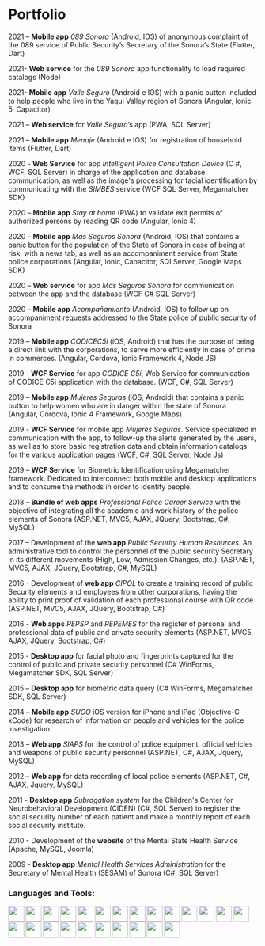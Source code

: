# Portfolio

2021 – **Mobile app** *089 Sonora* (Android, IOS) of anonymous complaint of the 089 service of 
Public Security’s Secretary of the Sonora’s State (Flutter, Dart)

2021- **Web service** for the *089 Sonora* app functionality to load required catalogs (Node)

2021- **Mobile app** *Valle Seguro* (Android e IOS) with a panic button included to help people who live in the Yaqui Valley region of Sonora (Angular, Ionic 5, Capacitor)

2021 – **Web service** for *Valle Seguro*’s app (PWA, SQL Server)

2021 – **Mobile app** *Menaje* (Android e IOS) for registration of household items (Flutter, Dart)

2020 - **Web Service** for app *Intelligent Police Consultation Device* (C #, WCF, SQL Server) in charge of the application and database communication, as well as the image's processing for facial identification by communicating with the *SIMBES* service (WCF SQL Server, Megamatcher SDK)

2020 – **Mobile app** *Stay at home* (PWA) to validate exit permits of authorized persons by reading QR code (Angular, Ionic 4)

2020 – **Mobile app** *Más Seguros Sonora* (Android, IOS) that contains a panic button for the population of the State of Sonora in case of being at risk, with a news tab, as well as an accompaniment service from State police corporations (Angular, ionic, Capacitor, SQLServer, Google Maps SDK)

2020 – **Web service** for app *Más Seguros Sonora* for communication between the app and the database (WCF C# SQL Server)

2020 – **Mobile app** *Acompañamiento* (Android, IOS) to follow up on accompaniment requests addressed to the State police of public security of Sonora

2019 – **Mobile app** *CODICEC5i* (iOS, Android) that has the purpose of being a direct link with the corporations, to serve more efficiently in case of crime in commerces. (Angular, Cordova, Ionic Framework 4, Node JS)

2019 - **WCF Service** for app *CODICE C5i*, Web Service for communication of CODICE C5i application with the database. (WCF, C#, SQL Server)

2019 – **Mobile app** *Mujeres Seguras* (iOS, Android) that contains a panic button to help women who are in danger within the state of Sonora (Angular, Cordova, Ionic 4 Framework, Google Maps)

2019 - **WCF Service** for mobile app *Mujeres Seguras*. Service specialized in communication with the app, to follow-up the alerts generated by the users, as well as to store basic registration data and obtain information catalogs for the various application pages (WCF, C#, SQL Server, Node Js)

2019 – **WCF Service** for Biometric Identification using Megamatcher framework. Dedicated to interconnect both mobile and desktop applications and to consume the methods in order to identify people.

2018 – **Bundle of web apps** *Professional Police Career Service* with the objective of integrating all the academic and work history of the police elements of Sonora (ASP.NET, MVC5, AJAX, JQuery, Bootstrap, C#, MySQL)

2017 – Development of the **web app** *Public Security Human Resources*. An administrative tool to control the personnel of the public security Secretary in its different movements (High, Low, Admission Changes, etc.). (ASP.NET, MVC5, AJAX, JQuery, Bootstrap, C#, MySQL)

2016 - Development of **web app** *CIPOL* to create a training record of public Security elements and employees from other corporations, having the ability to print proof of validation of each professional course with QR code (ASP.NET, MVC5, AJAX, JQuery, Bootstrap, C#)

2016 - **Web apps** *REPSP* and *REPEMES* for the register of personal and professional data of public and private security elements (ASP.NET, MVC5, AJAX, JQuery, Bootstrap, C#)

2015 - **Desktop app** for facial photo and fingerprints captured for the control of public and private security personnel (C# WinForms, Megamatcher SDK, SQL Server)

2015 – **Desktop app** for biometric data query (C# WinForms, Megamatcher SDK, SQL Server)

2014 – **Mobile app** *SUCO* iOS version for iPhone and iPad (Objective-C xCode) for research of information on people and vehicles for the police investigation.

2013 – **Web app** *SIAPS* for the control of police equipment, official vehicles and weapons of public security personnel (ASP.NET, C#, AJAX, Jquery, MySQL)

2012 – **Web app** for data recording of local police elements (ASP.NET, C#, AJAX, Jquery, MySQL)

2011 - **Desktop app** *Subrogation system* for the Children's Center for Neurobehavioral Development (CIDEN)  (C#, SQL Server) to register the social security number of each patient and make a monthly report of each social security institute.

2010 - Development of the **website** of the Mental State Health Service (Apache, MySQL, Joomla)

2009 - **Desktop app** *Mental Health Services Administration* for the Secretary of Mental Health (SESAM) of Sonora (C#, SQL Server)


### Languages and Tools:
<img align="left" height="32" width="32" color="#512BD4" src="https://cdn.jsdelivr.net/npm/simple-icons@v5/icons/dotnet.svg" />
<img align="left" height="32" width="32" src="https://cdn.jsdelivr.net/npm/simple-icons@v5/icons/csharp.svg" />
<img align="left" height="32" width="32" src="https://cdn.jsdelivr.net/npm/simple-icons@v5/icons/javascript.svg" />
<img align="left" height="32" width="32" src="https://cdn.jsdelivr.net/npm/simple-icons@v5/icons/java.svg" />
<img align="left" height="32" width="32" src="https://cdn.jsdelivr.net/npm/simple-icons@v5/icons/flutter.svg" />
<img align="left" height="32" width="32" src="https://cdn.jsdelivr.net/npm/simple-icons@v5/icons/dart.svg" />
<img align="left" height="32" width="32" src="https://cdn.jsdelivr.net/npm/simple-icons@v5/icons/ionic.svg" />
<img align="left" height="32" width="32" src="https://cdn.jsdelivr.net/npm/simple-icons@v5/icons/html5.svg" />
<img align="left" height="32" width="32" src="https://cdn.jsdelivr.net/npm/simple-icons@v5/icons/css3.svg" />
<img align="left" height="32" width="32" src="https://cdn.jsdelivr.net/npm/simple-icons@v5/icons/apachecordova.svg" />
<img align="left" height="32" width="32" src="https://cdn.jsdelivr.net/npm/simple-icons@v5/icons/capacitor.svg" />
<img align="left" height="32" width="32" src="https://cdn.jsdelivr.net/npm/simple-icons@v5/icons/microsoftsqlserver.svg" />
<img align="left" height="32" width="32" src="https://cdn.jsdelivr.net/npm/simple-icons@v5/icons/mysql.svg" />
<img align="left" height="32" width="32" src="https://cdn.jsdelivr.net/npm/simple-icons@v5/icons/mongodb.svg" />
<img align="left" height="32" width="32" src="https://cdn.jsdelivr.net/npm/simple-icons@v5/icons/visualstudio.svg" />
<img align="left" height="32" width="32" src="https://cdn.jsdelivr.net/npm/simple-icons@v5/icons/visualstudiocode.svg" />
<img align="left" height="32" width="32" src="https://cdn.jsdelivr.net/npm/simple-icons@v5/icons/xcode.svg" />
<img align="left" height="32" width="32" src="https://cdn.jsdelivr.net/npm/simple-icons@v5/icons/ios.svg" />
<img align="left" height="32" width="32" src="https://cdn.jsdelivr.net/npm/simple-icons@v5/icons/androidstudio.svg" />
<img align="left" height="32" width="32" src="https://cdn.jsdelivr.net/npm/simple-icons@v5/icons/nodedotjs.svg" />
<img align="left" height="32" width="32" src="https://cdn.jsdelivr.net/npm/simple-icons@v5/icons/nodemon.svg" />
<img align="left" height="32" width="32" src="https://cdn.jsdelivr.net/npm/simple-icons@v5/icons/microsoftword.svg" />
<img align="left" height="32" width="32" src="https://cdn.jsdelivr.net/npm/simple-icons@v5/icons/microsoftexcel.svg" />
<img align="left" height="32" width="32" src="https://cdn.jsdelivr.net/npm/simple-icons@v5/icons/microsoftpowerpoint.svg" />


